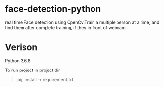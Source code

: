  
# face-detection-python
real time Face detection using OpenCv.Train a multiple person at a time, and find them after complete training, if they in front of webcam

# Verison
Python 3.6.8

To run project in project dir 
> pip install -r requirement.txt

